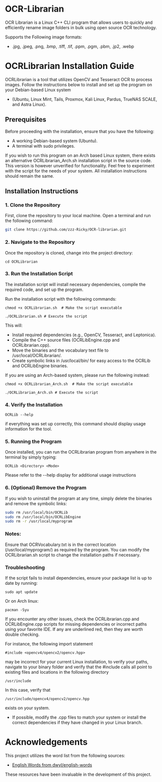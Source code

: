 # OCR-Librarian
OCR Librarian is a Linux C++ CLI program that allows users to quickly and efficiently rename image folders in bulk using open source OCR technology. 

Supports the Following image formats:
* .jpg, .jpeg, .png, .bmp, .tiff, .tif, .ppm, .pgm, .pbm, .jp2, .webp





# OCRLibrarian Installation Guide

OCRLibrarian is a tool that utilizes OpenCV and Tesseract OCR to process images. Follow the instructions below to install and set up the program on your Debian-based Linux system 
* (Ubuntu, Linux Mint, Tails, Proxmox, Kali Linux, Pardus, TrueNAS SCALE, and Astra Linux).

## Prerequisites

Before proceeding with the installation, ensure that you have the following:

- A working Debian-based system (Ubuntu).
- A terminal with sudo privileges.

If you wish to run this program on an Arch based Linux system, there exists an alternative OCRLibrarian_Arch.sh installation script in the source code. This version is however unverified for functionality. Feel free to experiment with the script for the needs of your system. All installation instructions should remain the same.

## Installation Instructions

### 1. Clone the Repository

First, clone the repository to your local machine. Open a terminal and run the following command:

```bash
git clone https://github.com/zzz-Ricky/OCR-librarian.git
```

### 2. Navigate to the Repository
Once the repository is cloned, change into the project directory:
```
cd OCRLibrarian
```
### 3. Run the Installation Script
The installation script will install necessary dependencies, compile the required code, and set up the program.

Run the installation script with the following commands:
```
chmod +x OCRLibrarian.sh  # Make the script executable
```
```
./OCRLibrarian.sh # Execute the script
```
This will:

* Install required dependencies (e.g., OpenCV, Tesseract, and Leptonica).
* Compile the C++ source files (OCRLibEngine.cpp and OCRLibrarian.cpp).
* Move the binaries and the vocabulary text file to /usr/local/OCRLibrarian/.
* Create symbolic links in /usr/local/bin/ for easy access to the OCRLib and OCRLibEngine binaries.

If you are using an Arch-based system, please run the following instead:
```
chmod +x OCRLibrarian_Arch.sh  # Make the script executable
```
```
./OCRLibrarian_Arch.sh # Execute the script
```
### 4. Verify the Installation
```
OCRLib --help
```
if everything was set up correctly, this command should display usage information for the tool.

### 5. Running the Program
Once installed, you can run the OCRLibrarian program from anywhere in the terminal by simply typing:
```
OCRLib <Directory> <Mode>
```
Please refer to the --help display for additional usage instructions

### 6. (Optional) Remove the Program

If you wish to uninstall the program at any time, simply delete the binaries and remove the symbolic links:
```bash
sudo rm /usr/local/bin/OCRLib
sudo rm /usr/local/bin/OCRLibEngine
sudo rm -r /usr/local/myprogram
```
### Notes:
Ensure that OCRVocabulary.txt is in the correct location (/usr/local/myprogram/) as required by the program.
You can modify the OCRLibrarian.sh script to change the installation paths if necessary.

### Troubleshooting

If the script fails to install dependencies, ensure your package list is up to date by running:
```
sudo apt update
```
Or on Arch linux:
```
pacman -Syu
```
If you encounter any other issues, check the OCRLibrarian.cpp and OCRLibEngine.cpp scripts for missing dependencies or incorrect paths using your favorite IDE. If any are underlined red, then they are worth double checking.

For instance, the following import statement
```
#include <opencv4/opencv2/opencv.hpp>
```
may be incorrect for your current Linux installation, to verify your paths, navigate to your binary folder and verify that the #include calls all point to existing files and locations in the following directory
```
/usr/include
```
In this case, verify that
```
/usr/include/opencv4/opencv2/opencv.hpp
```
exists on your system.
* If possible, modify the .cpp files to match your system or install the correct dependencies if they have changed in your Linux branch.

# Acknowledgements

This project utilizes the word list from the following sources:

- [English Words from dwyl/english-words](https://github.com/dwyl/english-words)

These resources have been invaluable in the development of this project.
